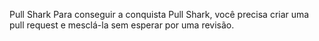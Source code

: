 Pull Shark
Para conseguir a conquista Pull Shark, você precisa criar uma pull request e mesclá-la sem esperar por uma revisão.
